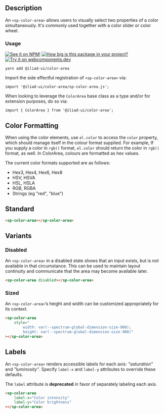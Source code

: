 ## Description

An `<sp-color-area>` allows users to visually select two properties of a color simultaneously. It's commonly used together with a color slider or color wheel.

### Usage

[![See it on NPM!](https://img.shields.io/npm/v/@iliad-ui/color-area?style=for-the-badge)](https://www.npmjs.com/package/@iliad-ui/color-area)
[![How big is this package in your project?](https://img.shields.io/bundlephobia/minzip/@iliad-ui/color-area?style=for-the-badge)](https://bundlephobia.com/result?p=@iliad-ui/color-area)
[![Try it on webcomponents.dev](https://img.shields.io/badge/Try%20it%20on-webcomponents.dev-green?style=for-the-badge)](https://webcomponents.dev/edit/collection/fO75441E1Q5ZlI0e9pgq/crxLSSCXLFPpmUsM6GJQ/src/index.ts)

```
yarn add @iliad-ui/color-area
```

Import the side effectful registration of `<sp-color-area>` via:

```
import '@iliad-ui/color-area/sp-color-area.js';
```

When looking to leverage the `ColorArea` base class as a type and/or for extension purposes, do so via:

```
import { ColorArea } from '@iliad-ui/color-area';
```

## Color Formatting

When using the color elements, use `el.color` to access the `color` property, which should manage itself in the colour format supplied. For example, If you supply a color in `rgb()` format, `el.color` should return the color in `rgb()` format, as well. In ColorArea, colours are formatted as hex values.

The current color formats supported are as follows:

-   Hex3, Hex4, Hex6, Hex8
-   HSV, HSVA
-   HSL, HSLA
-   RGB, RGBA
-   Strings (eg "red", "blue")

## Standard

```html
<sp-color-area></sp-color-area>
```

## Variants

### Disabled

An `<sp-color-area>` in a disabled state shows that an input exists, but is not available in that circumstance. This can be used to maintain layout continuity and communicate that the area may become available later.

```html
<sp-color-area disabled></sp-color-area>
```

### Sized

An `<sp-color-area>`’s height and width can be customized appropriately for its context.

```html
<sp-color-area
    style="
        width: var(--spectrum-global-dimension-size-900); 
        height: var(--spectrum-global-dimension-size-900)"
></sp-color-area>
```

## Labels

An `<sp-color-area>` renders accessible labels for each axis: _"saturation"_ and _"luminosity"_.
Specify `label-x` and `label-y` attributes to override these defaults.

The `label` attribute is **deprecated** in favor of separately labeling each axis.

```html
<sp-color-area
    label-x="Color intensity"
    label-y="Color brightness"
></sp-color-area>
```
